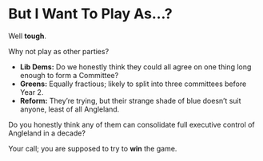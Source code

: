 # But I Want To Play As...?

Well **tough**.

Why not play as other parties?  
- **Lib Dems:** Do we honestly think they could all agree on one thing long enough to form a Committee?  
- **Greens:** Equally fractious; likely to split into three committees before Year 2.  
- **Reform:** They’re trying, but their strange shade of blue doesn’t suit anyone, least of all Angleland.

Do you honestly think any of them can consolidate full executive control of Angleland in a decade?

Your call; you are supposed to try to **win** the game.
